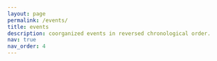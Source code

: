 ```yaml
---
layout: page
permalink: /events/
title: events
description: coorganized events in reversed chronological order.
nav: true
nav_order: 4
---
```

